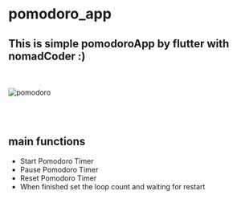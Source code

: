 # pomodoro_app

## This is simple pomodoroApp by flutter with nomadCoder :)

<br/><br/>
![pomodoro](https://github.com/OwlCJ/PomodoroApp/assets/81318468/0005fd1f-ecb3-42da-b988-05a6a37e30cc)

<br/><br/>
## main functions
- Start Pomodoro Timer
- Pause Pomodoro Timer
- Reset Pomodoro Timer
- When finished set the loop count and waiting for restart
